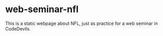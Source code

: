 # web-seminar-nfl
This is a static webpage about NFL, just as practice for a web seminar in CodeDevils.

